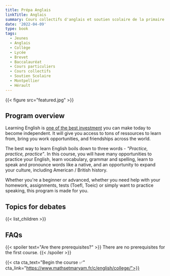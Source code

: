 ```yaml
---
title: Prépa Anglais
linkTitle: Anglais
summary: Cours collectifs d'anglais et soutien scolaire de la primaire au lycée, à Montpellier. Vocabulaire, grammaire, pratique. Soutien dans les démarches pour étudier ou travailler à l'étranger.
date: '2022-04-09'
type: book
tags:
  - Jeunes
  - Anglais
  - Collège
  - Lycée
  - Brevet
  - Baccalauréat
  - Cours particuliers
  - Cours collectifs
  - Soutien Scolaire
  - Montpellier
  - Hérault
---
```


{{< figure src="featured.jpg" >}}

## Program overview

Learning English is [one of the best investment](https://www.mathsetmaryam.fr/en/p/language-learning/) you can make today to become independent. It will give you access to tons of ressources to learn from, bring you work opportunities, and friendships across the world. 

The best way to learn English boils down to three words - <i>"Practice, practice, practice"</i>. In this course, you will have many opportunities to practice your English, learn vocabulary, grammar and spelling, learn to speak and pronounce words like a native, and an opportunity to expand your culture, including American / British history.

Whether you're a beginner or advanced, whether you need help with your homework, assignments, tests (Toefl, Toeic) or simply want to practice speaking, this program is made for you.


## Topics for debates

{{< list_children >}}


## FAQs

{{< spoiler text="Are there prerequisites?" >}}
There are no prerequisites for the first course.
{{< /spoiler >}}

{{< cta cta_text="Begin the course ✅" cta_link="https://www.mathsetmaryam.fr/c/english/college/">}}

